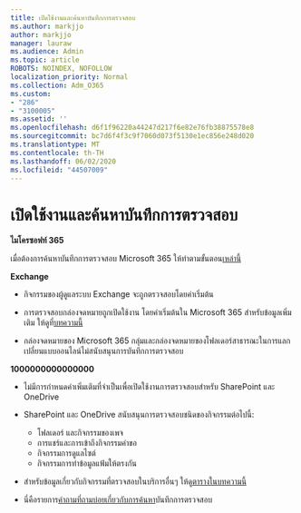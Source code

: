 ```yaml
---
title: เปิดใช้งานและค้นหาบันทึกการตรวจสอบ
ms.author: markjjo
author: markjjo
manager: lauraw
ms.audience: Admin
ms.topic: article
ROBOTS: NOINDEX, NOFOLLOW
localization_priority: Normal
ms.collection: Adm_O365
ms.custom:
- "286"
- "3100005"
ms.assetid: ''
ms.openlocfilehash: d6f1f96220a44247d217f6e82e76fb38875578e8
ms.sourcegitcommit: bc7d6f4f3c9f7060d073f5130e1ec856e248d020
ms.translationtype: MT
ms.contentlocale: th-TH
ms.lasthandoff: 06/02/2020
ms.locfileid: "44507009"
---
```

# <a name="enable-and-search-the-audit-log"></a>เปิดใช้งานและค้นหาบันทึกการตรวจสอบ

**ไมโครซอฟท์ 365**

เมื่อต้องการค้นหาบันทึกการตรวจสอบ Microsoft 365 ให้ทําตามขั้นตอน[เหล่านี้](https://docs.microsoft.com/microsoft-365/compliance/search-the-audit-log-in-security-and-compliance#search-the-audit-log)

**Exchange**

- กิจกรรมของผู้ดูแลระบบ Exchange จะถูกตรวจสอบโดยค่าเริ่มต้น

- การตรวจสอบกล่องจดหมายถูกเปิดใช้งาน โดยค่าเริ่มต้นใน Microsoft 365 สําหรับข้อมูลเพิ่มเติม ให้ดูที่[บทความนี้](https://docs.microsoft.com/microsoft-365/compliance/enable-mailbox-auditing)

- กล่องจดหมายของ Microsoft 365 กลุ่มและกล่องจดหมายของโฟลเดอร์สาธารณะในการแลกเปลี่ยนแบบออนไลน์ไม่สนับสนุนการบันทึกการตรวจสอบ

**1000000000000000**

- ไม่มีการกําหนดค่าเพิ่มเติมที่จําเป็นเพื่อเปิดใช้งานการตรวจสอบสําหรับ SharePoint และ OneDrive

- SharePoint และ OneDrive สนับสนุนการตรวจสอบชนิดของกิจกรรมต่อไปนี้:

    - โฟลเดอร์ และกิจกรรมของเพจ
    - การแชร์และการเข้าถึงกิจกรรมคําขอ
    - กิจกรรมการดูแลไซต์
    - กิจกรรมการทําข้อมูลแฟ้มให้ตรงกัน

- สําหรับข้อมูลเกี่ยวกับกิจกรรมที่ตรวจสอบในบริการอื่นๆ ให้ดู[ตารางในบทความนี้](https://docs.microsoft.com/microsoft-365/compliance/search-the-audit-log-in-security-and-compliance#audited-activities)

- นี่คือรายการ[คําถามที่ถามบ่อยเกี่ยวกับการค้นหา](https://docs.microsoft.com/microsoft-365/compliance/search-the-audit-log-in-security-and-compliance#frequently-asked-questions)บันทึกการตรวจสอบ